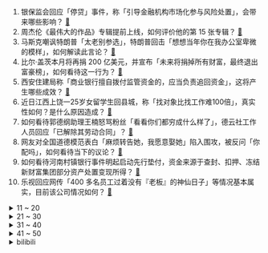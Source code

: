 1. 银保监会回应「停贷」事件，称「引导金融机构市场化参与风险处置」，会带来哪些影响？ [:link:](https://www.zhihu.com/question/543313326)
2. 周杰伦《最伟大的作品》专辑提前上线，如何评价他的第 15 张专辑？ [:link:](https://www.zhihu.com/question/543295312)
3. 马斯克嘲讽特朗普「太老别参选」，特朗普回击「想想当年你在我办公室卑微的模样」，如何解读此言论？ [:link:](https://www.zhihu.com/question/543233921)
4. 比尔·盖茨本月将再捐 200 亿美元，并宣布「未来将捐掉所有财富，最终退出富豪榜」，如何看待这一行为？ [:link:](https://www.zhihu.com/question/543254552)
5. 西安住建局称「商业银行擅自拨付监管资金的，应当负责追回资金」，这将产生哪些成效？ [:link:](https://www.zhihu.com/question/543297668)
6. 近日江西上饶一25岁女留学生回县城，称「找对象比找工作难100倍」，真实性如何？是什么原因造成？ [:link:](https://www.zhihu.com/question/543094752)
7. 如何看待郭德纲助理王楠怒骂粉丝「看看你们都穷成什么样了」，德云社工作人员回应「已解除其劳动合同」？ [:link:](https://www.zhihu.com/question/543263691)
8. 网友对全国道德模范表白「麻烦转告她，我愿意娶她」陷入围攻，被反问「你配吗」，如何看待当下的议论？ [:link:](https://www.zhihu.com/question/543127075)
9. 如何看待河南村镇银行事件明起启动先行垫付，资金来源于查封、扣押、冻结新财富集团部分资产处置变现所得？ [:link:](https://www.zhihu.com/question/543321845)
10. 乐视回应网传「400 多名员工过着没有『老板』的神仙日子」等情况基本属实，目前该公司情况如何？ [:link:](https://www.zhihu.com/question/542926494)
<details>
<summary>11 ~ 20</summary>

11. 拜登首访中东，普京将访伊朗，释放了什么信号？这背后反映了两国的哪些意图？ [:link:](https://www.zhihu.com/question/543247122)
12. 北京商场上架千元一斤荔枝，销售员称单颗六十，卖空待补货，为什么荔枝会这么贵？你会购买千元一斤的荔枝吗？ [:link:](https://www.zhihu.com/question/543256014)
13. 网曝微信正在测试一次发送 99 张图片功能，如何评价这一功能？你还期望微信增加或优化哪些功能？ [:link:](https://www.zhihu.com/question/543245455)
14. 耶伦称已和中方讨论「俄油限价」可能性，美方此时放出这一信号意欲何为？还有哪些信息值得关注？ [:link:](https://www.zhihu.com/question/543242780)
15. 从音乐性上说，周杰伦的新专辑《最伟大的作品》是什么水平？ [:link:](https://www.zhihu.com/question/543314561)
16. Faker 剑姬无视野秒 W 挡豹女镖枪，在高手眼中这个操作属于什么水平？ [:link:](https://www.zhihu.com/question/543074084)
17. 《风云》里，雄霸如果没有收风云为徒，凭他自己难道就统一不了江湖吗？ [:link:](https://www.zhihu.com/question/531165188)
18. 德国国务秘书称德国将停止从俄罗斯进口煤炭和石油，这将对俄罗斯带来哪些影响？ [:link:](https://www.zhihu.com/question/543189607)
19. 如何看待苹果 2022 年教育优惠补差价可升级 AirPods Pro？ [:link:](https://www.zhihu.com/question/543212406)
20. 如果有一种类似蚊子的生物，只吸取脂肪不吸血，会存在吗，会成为家庭热宠吗？ [:link:](https://www.zhihu.com/question/543135929)
</details>
<details>
<summary>21 ~ 30</summary>

21. 《指环王》中最终毁灭魔戒的是咕噜，咕噜这个角色代表着什么意向？为什么一定是咕噜毁灭魔戒？ [:link:](https://www.zhihu.com/question/382912153)
22. 如何看待《谭谈交通》争议风波后首案宣判，法院认定版权归属成都市广播电视台？ [:link:](https://www.zhihu.com/question/543281674)
23. 如何评价周杰伦新歌《红颜如霜》？ [:link:](https://www.zhihu.com/question/543316742)
24. 985本硕临床医学，转行去计算机可能吗? [:link:](https://www.zhihu.com/question/542308108)
25. 现在独生子女的父母应该提前把手里的养老钱给子女还是临终前给，就一个孩子，父母用留点过河钱吗？ [:link:](https://www.zhihu.com/question/542640229)
26. python 最快多长时间学完？ [:link:](https://www.zhihu.com/question/282432384)
27. 《原神》大概抵得上多少钱档次的买断制游戏? [:link:](https://www.zhihu.com/question/542889120)
28. 为什么水系魔法师不直接把敌人体内的水抽干完成击杀，而是要控制好几吨水去砸人? [:link:](https://www.zhihu.com/question/511160529)
29. 俄罗斯切断哈萨克斯坦经济命脉，这对中亚地缘政治将产生哪些影响？ [:link:](https://www.zhihu.com/question/542863282)
30. 沈阳一高中女生因「学校提供假考号」未能高考，多人反映「校长称有渠道进大学」，学校违规操作应负哪些责任？ [:link:](https://www.zhihu.com/question/543033853)
</details>
<details>
<summary>31 ~ 40</summary>

31. 上半年住户存款增加超 10 万亿元，平均每天约 571 亿存款涌向银行，为啥国人更爱存钱了？ [:link:](https://www.zhihu.com/question/543049899)
32. 如何看待南京第二批次土地出让结果? [:link:](https://www.zhihu.com/question/542861507)
33. 为什么很多人在《三国杀》中选黄盖出场就把自己苦肉的剩一滴血？ [:link:](https://www.zhihu.com/question/488604417)
34. 健身房开空调会影响减肥效果吗? [:link:](https://www.zhihu.com/question/535618281)
35. 如何看待长城欧拉芭蕾猫7月12日正式上市？作为女性“专属座驾”售价在20W左右，值得入手吗？ [:link:](https://www.zhihu.com/question/543093689)
36. LDL 联赛将启用「无畏征召」模式（全局 BP），此举措将对赛事发展产生哪些影响？ [:link:](https://www.zhihu.com/question/543141305)
37. 中国有哪些史书的记载被考古研究证实？ [:link:](https://www.zhihu.com/question/51227977)
38. 喜欢的男生主动给我共享了Steam游戏库，但是最近聊天又突然消失，怎么办？ [:link:](https://www.zhihu.com/question/542793398)
39. 为什么内心真正强大的人总是会被大部分人贴上“幼稚”“天真”等标签? [:link:](https://www.zhihu.com/question/489082688)
40. 能在弗利沙最弱形态下来不及变身趁机刺杀吗，如果可以战斗力至少要什么水平? [:link:](https://www.zhihu.com/question/543030409)
</details>
<details>
<summary>41 ~ 50</summary>

41. 如何评价周杰伦的第二波主打《还在流浪》? [:link:](https://www.zhihu.com/question/543306279)
42. 警校新生开学应该准备什么? [:link:](https://www.zhihu.com/question/474708637)
43. 日本政府将于秋季为安倍晋三举行国葬，日本国葬有哪些仪式？历史上有哪些人受到过国葬礼遇 ？ [:link:](https://www.zhihu.com/question/543272799)
44. 为什么欧洲足坛一些长期战绩不佳的球队会一直有球迷？ [:link:](https://www.zhihu.com/question/364109942)
45. 周杰伦新专辑上线，其中的中国风歌曲《红颜如霜》表达了什么？相比他之前的中国风作品水平如何？ [:link:](https://www.zhihu.com/question/542753094)
46. 英语是不是只要背单词就能解决很多（我知道不是所有）问题？ [:link:](https://www.zhihu.com/question/529482939)
47. 新房装修，哪些钱不能省？ [:link:](https://www.zhihu.com/question/524667870)
48. 周杰伦新专辑《最伟大的作品》发布，你给打几分？这张专辑在他作品序列中是什么水平？ [:link:](https://www.zhihu.com/question/543314426)
49. 游戏的打击感从何而来？ [:link:](https://www.zhihu.com/question/285096068)
50. 网传女城管执法时被打痛哭，当地公安表示目前还在调查，具体情况如何？ [:link:](https://www.zhihu.com/question/543093935)
</details><details>
<summary>bilibili</summary>

1. 教你一个坏招 但起码有用 [:link:](//www.bilibili.com/video/BV1xN4y1u7Vf)
2. 这次不用绑架小猫，直接楼下捡了一个品种猫 [:link:](//www.bilibili.com/video/BV11V4y1n7xY)
3. 【 还在流浪 | 官方MV 】周杰伦 第二首主打 方文山以「流浪」为主题 写出充满复古电影的感伤 [:link:](//www.bilibili.com/video/BV1Da411n793)
4. 坤 坤 大 战 三 浦 [:link:](//www.bilibili.com/video/BV1p94y197jR)
5. 《原神》EP - 拨云见日之曦 [:link:](//www.bilibili.com/video/BV1GB4y1p7HC)
6. 把一整只鸡肉全拆光，只啃骨头也贼香！ [:link:](//www.bilibili.com/video/BV1at4y1b7V7)
7. 当高考生帮英国高中生写数学 [:link:](//www.bilibili.com/video/BV1j94y197Ww)
8. 芜湖树先生 [:link:](//www.bilibili.com/video/BV11f4y1d7g6)
9. 【原神配音】米哈游不会写的台词，我来写！ [:link:](//www.bilibili.com/video/BV1et4y1b7wq)
10. 答应你们的亲子鉴定来了 [:link:](//www.bilibili.com/video/BV14r4y1E7Ux)
<details>
<summary>11 ~ 20</summary>

11. 99%的学生不知道，打破信息差便超越了大部分人！请收藏好这些学生时代信息渠道 [:link:](//www.bilibili.com/video/BV1UU4y1q7NC)
12. 《原神》幕间PV-「原声大碟」 [:link:](//www.bilibili.com/video/BV1PW4y1S7zC)
13. 村民们该多思念她啊，才会驱车几个小时，就为了去看看扮演她的演员长得像不像她！ [:link:](//www.bilibili.com/video/BV1DZ4y1Y7vg)
14. 全新射击手游《暗区突围》今日上线，同名CG全球首发！ [:link:](//www.bilibili.com/video/BV1fY4y1j7cT)
15. 捡了只保护动物 [:link:](//www.bilibili.com/video/BV1394y1974U)
16. “穿山甲炖鸡汤？不，这次是挑战煮螺蛳粉！” [:link:](//www.bilibili.com/video/BV1Ye4y1R7eS)
17. 你知道为什么市面上购买不到军用压缩饼干吗？ [:link:](//www.bilibili.com/video/BV1L94y197m7)
18. 【特效向】最 离 大 谱 的 作 品 [:link:](//www.bilibili.com/video/BV1RU4y1q7F4)
19. 我承认我很急！我急着去至冬开会！！ [:link:](//www.bilibili.com/video/BV1qf4y1d7NK)
20. 泰国巨型皮皮虾好吃干净又卫生 [:link:](//www.bilibili.com/video/BV1fa411D7U6)
</details>
<details>
<summary>21 ~ 30</summary>

21. 我 真 可 爱 [:link:](//www.bilibili.com/video/BV13W4y1S7Sx)
22. 【洛天依原创曲】光与影的对白【2022官方生贺曲】 [:link:](//www.bilibili.com/video/BV1dZ4y1Y7bt)
23. 如何在1000米外蹭邻居家WiFi？ [:link:](//www.bilibili.com/video/BV1Pe4y1R7zK)
24. 《灰色轨迹》+《大地》-beyond [:link:](//www.bilibili.com/video/BV1HW4y1S7cz)
25. oops，劲儿使大了 [:link:](//www.bilibili.com/video/BV1ja411n7Fz)
26. 俄语配音版 幕间PV-「冬夜愚戏」A Winter Night's Lazz 原神 (РУССКАЯ ОЗВУЧКА СНЕЖНОЙ) [:link:](//www.bilibili.com/video/BV1nW4y1S7Ro)
27. 《第1829-1830个星星小人》爷爷的猫和狗 [:link:](//www.bilibili.com/video/BV1FB4y1v7vj)
28. 我在地心深处，看到了永生难忘的一幕… [:link:](//www.bilibili.com/video/BV1jr4y1E7zw)
29. 【原神揭开】全网最清晰的万叶攻略，这个男人到底强在哪？ [:link:](//www.bilibili.com/video/BV1AG411s72g)
30. 《空调刺客》 [:link:](//www.bilibili.com/video/BV1Tt4y1t7TY)
</details>
<details>
<summary>31 ~ 40</summary>

31. 说起来你可能不信，两条腿的残疾狗游泳都比我游的好！ [:link:](//www.bilibili.com/video/BV1QB4y1h7n3)
32. 韩 国 少 儿 动 画【阅片无数Ⅱ 51】 [:link:](//www.bilibili.com/video/BV1Et4y147vM)
33. 几百万网友，送我和奶奶上央视啦！ [:link:](//www.bilibili.com/video/BV1AY4y177dz)
34. 【鉴定热门】男孩子的智力和父亲没有一点关系？蟑螂没了头还能活7天？ [:link:](//www.bilibili.com/video/BV1994y1X7Ya)
35. 列车司机一个月撞死3人，竟拿到了10年的薪水补偿《事不过三》 [:link:](//www.bilibili.com/video/BV1gr4y1E75G)
36. 当我和我的闺蜜约饭时 [:link:](//www.bilibili.com/video/BV1bf4y1o7RJ)
37. 【原神】提瓦特篇·幕间PV-「众愚吃席」「冬夜愚戏」 [:link:](//www.bilibili.com/video/BV1mT411g7kN)
38. 钟离与富人必有一战？博士“亵渎”前代草神？愚人众冬夜愚戏pv考据鉴赏（原神文化考据19） [:link:](//www.bilibili.com/video/BV1DV4y1n7T6)
39. 900年历史的小吃，竟然叫这个名字？太绝了吧！ [:link:](//www.bilibili.com/video/BV1MV4y1H7YH)
40. “把篮球和鸡联系起来想想”出自哪里？ [:link:](//www.bilibili.com/video/BV1xa411n73L)
</details>
<details>
<summary>41 ~ 50</summary>

41. 关于我上班第一天就想辞职这件事 [:link:](//www.bilibili.com/video/BV1aa411n7Rm)
42. 至 冬 美 学 ~ [:link:](//www.bilibili.com/video/BV1DS4y1E7yZ)
43. 猫娘！但是快乐摇~ [:link:](//www.bilibili.com/video/BV1Me4y1R7Jg)
44. “我也不知道什么是爱，就是那段时间和你在一起都会偷偷的笑。” [:link:](//www.bilibili.com/video/BV1rB4y1h7N1)
45. 泰国美食：泰印首吃碰面干净卫生啊蕾玛巨型皮皮虾来上来上 [:link:](//www.bilibili.com/video/BV13S4y1J7Va)
46. 整蛊！假装在酒店里洗澡结果突然出现在女友面前…她一看猫眼人傻了！ [:link:](//www.bilibili.com/video/BV1RY4y177re)
47. 实现火龙果自由真的是太快乐了！ [:link:](//www.bilibili.com/video/BV1MG411s7Pq)
48. 距2023年春节还剩下194天啦，今天带来的作品是《三姑六婆计算器》让您从此在亲戚面前不再尴尬 [:link:](//www.bilibili.com/video/BV1Mt4y147oL)
49. 送完外卖后，他突然走进了派出所… [:link:](//www.bilibili.com/video/BV1F34y1H71t)
50. 雨林故事，建议握紧手机后食用！ [:link:](//www.bilibili.com/video/BV1D34y1n7Bw)
</details>
<details>
<summary>51 ~ 60</summary>

51. 90后男生自学特效，现代装备秒变国风人物，燃到央视点赞！ [:link:](//www.bilibili.com/video/BV17G411s7yv)
52. 【全程高能】《最伟大的郎朗上头》？！太离谱了！ [:link:](//www.bilibili.com/video/BV1CT411g7YH)
53. PPT结尾你还只会用谢谢？电影片尾效果来了！ [:link:](//www.bilibili.com/video/BV1Ea411n7z5)
54. 最 伟 大 的 歌 姬 [:link:](//www.bilibili.com/video/BV1Xf4y1d7hA)
55. 我结婚啦 [:link:](//www.bilibili.com/video/BV13V4y1H7R4)
56. 【荒野大镖客2】我的亚瑟比任何人都需救赎（第六期） [:link:](//www.bilibili.com/video/BV1aZ4y1Y7Tf)
57. 我的猫丢了，流浪猫叼着我的手，带我成功找回我的猫 [:link:](//www.bilibili.com/video/BV1fS4y1E7Do)
58. 暑假悄悄搞定高考3500词, 然后惊艳所有人! (附讲义下载) [:link:](//www.bilibili.com/video/BV1DS4y1E7mu)
59. 【时代少年团】《小炸的暑假生活》08.天马行空的配字 [:link:](//www.bilibili.com/video/BV14N4y1u7Cc)
60. 《小陈总之b站十万奖牌开箱》 [:link:](//www.bilibili.com/video/BV1ES4y1J7UX)
</details>
<details>
<summary>61 ~ 70</summary>

61. 宅 女 复 健 计 划 [:link:](//www.bilibili.com/video/BV1Xa411D7Q8)
62. 山城小栗旬巡剪第三期！青岛站！！！ [:link:](//www.bilibili.com/video/BV1j94y197hQ)
63. 【许嵩】X【天谕手游】盟友主题曲《天知道》 [:link:](//www.bilibili.com/video/BV1Wr4y1E7wR)
64. 有语文课代表知道正确答案吗？ [:link:](//www.bilibili.com/video/BV1aY4y1J7wk)
65. 小方桌    厨子探店¥93 [:link:](//www.bilibili.com/video/BV15f4y1o7pT)
66. 在无尽的沙漠当中没有树木！该如何生存下去【我的世界】 P4 [:link:](//www.bilibili.com/video/BV1QB4y1h73b)
67. 炮 击 飞 机 ！【迫击炮快乐阴人流#8】 [:link:](//www.bilibili.com/video/BV1wr4y1E71e)
68. 猫：不准笑，好尴尬！ [:link:](//www.bilibili.com/video/BV1QZ4y1Y7Wr)
69. 每多一个人知道这个炸鸡粉，世上就少一家炸鸡店！ [:link:](//www.bilibili.com/video/BV1oB4y1e7xr)
70. 太讽刺了！一部儿童动画，竟让老师家长颜面扫地！ [:link:](//www.bilibili.com/video/BV1ja411n7oj)
</details>
<details>
<summary>71 ~ 80</summary>

71. 英国公婆的中式烧烤初体验！婆婆疯狂爱上烤茄子 [:link:](//www.bilibili.com/video/BV1jB4y1p7N3)
72. 【明日方舟】“绿野幻梦”DV-EX平民全关卡低配攻略（含突袭）！阵容平民+低练度+语音详解的愉悦攻略！《明日方舟》|魔法Zc目录 [:link:](//www.bilibili.com/video/BV1qa411n7Xh)
73. 睡前锻炼5分钟，有效改善含胸驼背，1周见效 [:link:](//www.bilibili.com/video/BV1AW4y1S7Gg)
74. “一波操作征服你的三连” [:link:](//www.bilibili.com/video/BV1tN4y1u7vD)
75. 关于procreate 你好奇的那几件事 [:link:](//www.bilibili.com/video/BV1xg411f7hi)
76. 安 陵 容 重 生 之 勇 闯 娱 乐 圈 [:link:](//www.bilibili.com/video/BV1SB4y1e7BX)
77. 假如我的拉链开了，你会怎么提醒我 [:link:](//www.bilibili.com/video/BV1ce4y1d7tH)
78. 当所有空岛被放大化100倍!!一个铁矿等于几千个铁？ 我的世界 [:link:](//www.bilibili.com/video/BV1nr4y1E7AQ)
79. 你们愚人众长那么好看干什么，我真的没钱啦 [:link:](//www.bilibili.com/video/BV1cN4y1u7Vs)
80. 跟萧敬腾老师单挑，免费听演唱会的感觉真好！ [:link:](//www.bilibili.com/video/BV1ug411f7ns)
</details>
<details>
<summary>81 ~ 90</summary>

81. 非遗织造技艺夏布制作过程，（全集） [:link:](//www.bilibili.com/video/BV1ja411n79q)
82. 【百代成史】华夏五千年，是历史也是现在丨《百战成诗》填翻 [:link:](//www.bilibili.com/video/BV16e4y1R7Gc)
83. 梦幻联动！王冰冰、朱广权为央视新闻粉丝破千万送祝福啦！ [:link:](//www.bilibili.com/video/BV1K34y1J7GF)
84. ⚡领 导 讲 话⚡ [:link:](//www.bilibili.com/video/BV1La41197wZ)
85. 【姜广涛X金弦】此间天下，与君共谋丨《心之月》花亦山全新推广曲 [:link:](//www.bilibili.com/video/BV1Ht4y147c3)
86. 原来动画里的枪法是真实存在的…… [:link:](//www.bilibili.com/video/BV1kf4y1d7b8)
87. （爆汁鸡翅虾滑）一道厨房小白不能错过的美食！ [:link:](//www.bilibili.com/video/BV13Y4y1779K)
88. 搞笑科普：大妈五年不吃饭活蹦乱跳，小伙身怀绝技另有其因 [:link:](//www.bilibili.com/video/BV1tg411f7pz)
89. 《 内 蒙 古 美 食 大 试 吃 》 [:link:](//www.bilibili.com/video/BV16T411J7D2)
90. 边城 [:link:](//www.bilibili.com/video/BV1FB4y1v7ju)
</details>
<details>
<summary>91 ~ 100</summary>

91. 男生心动和女生心动的区别 [:link:](//www.bilibili.com/video/BV18W4y1S7Ur)
92. 手绘226张！哇酷哇酷 [:link:](//www.bilibili.com/video/BV18a411n7AY)
93. 手机版也能完成fo操作？ [:link:](//www.bilibili.com/video/BV18r4y1E7C8)
94. 请 爱 护 天 津 耗 子 [:link:](//www.bilibili.com/video/BV1PY4y177d1)
95. 【原神整活】警告：进来就会忘掉原版！ [:link:](//www.bilibili.com/video/BV1Ga411H7s9)
96. 对不起了，椰子冻店…… [:link:](//www.bilibili.com/video/BV1EY4y1J7Tw)
97. 【4K60FPS】经典电影里的神级配乐！每首都无法超越！ [:link:](//www.bilibili.com/video/BV1FW4y1m7wu)
98. 来一波海洋垃圾小改造 [:link:](//www.bilibili.com/video/BV1NS4y1J74Y)
99. 这骂的也太难…但又好像没骂哎 [:link:](//www.bilibili.com/video/BV1xT411J7co)
100. 环华骑行一年九个月啦，喀什休息七天组装新单车，明天出发踏上新的旅程 [:link:](//www.bilibili.com/video/BV1Hg411f7Rf)
</details></details>